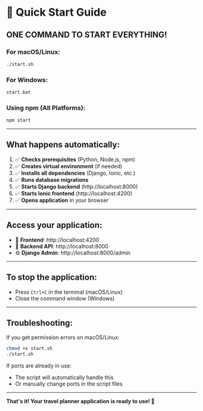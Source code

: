 # 🚀 Quick Start Guide

## **ONE COMMAND TO START EVERYTHING!**

### **For macOS/Linux:**

```bash
./start.sh
```

### **For Windows:**

```bash
start.bat
```

### **Using npm (All Platforms):**

```bash
npm start
```

---

## **What happens automatically:**

1. ✅ **Checks prerequisites** (Python, Node.js, npm)
2. ✅ **Creates virtual environment** (if needed)
3. ✅ **Installs all dependencies** (Django, Ionic, etc.)
4. ✅ **Runs database migrations**
5. ✅ **Starts Django backend** (http://localhost:8000)
6. ✅ **Starts Ionic frontend** (http://localhost:4200)
7. ✅ **Opens application** in your browser

---

## **Access your application:**

- 📱 **Frontend**: http://localhost:4200
- 🔧 **Backend API**: http://localhost:8000
- ⚙️ **Django Admin**: http://localhost:8000/admin

---

## **To stop the application:**

- Press `Ctrl+C` in the terminal (macOS/Linux)
- Close the command window (Windows)

---

## **Troubleshooting:**

If you get permission errors on macOS/Linux:

```bash
chmod +x start.sh
./start.sh
```

If ports are already in use:

- The script will automatically handle this
- Or manually change ports in the script files

---

**That's it! Your travel planner application is ready to use! 🎉**
